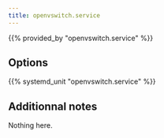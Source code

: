 ```yaml
---
title: openvswitch.service
---
```


{{% provided_by "openvswitch.service" %}}

## Options

{{% systemd_unit "openvswitch.service" %}}

## Additionnal notes

Nothing here.